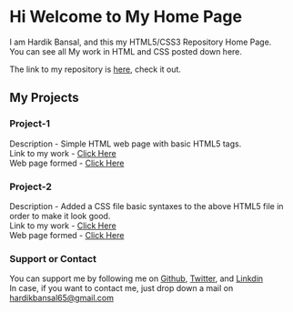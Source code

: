 # Hi Welcome to My Home Page
I am Hardik Bansal, and this my HTML5/CSS3 Repository Home Page.<br />
You can see all My work in HTML and CSS posted down here.<br />

The link to my repository is [here](https://github.com/Hardik121020/HTML), check it out.<br />

## My Projects
### Project-1

Description - Simple HTML web page with basic HTML5 tags.<br />
Link to my work - [Click Here](https://github.com/Hardik121020/HTML/tree/master/Project1) <br />
Web page formed - [Click Here](https://hardik121020.github.io/HTML/Project1/Project_01.html) <br />

### Project-2

Description - Added a CSS file basic syntaxes to the above HTML5 file in order to make it look good.<br />
Link to my work - [Click Here](https://github.com/Hardik121020/HTML/tree/master/Project2) <br />
Web page formed - [Click Here](https://hardik121020.github.io/HTML/Project2/index.html) <br />

### Support or Contact

You can support me by following me on [Github](https://github.com/Hardik121020), [Twitter](https://twitter.com/Hardik_65), and [Linkdin](https://www.linkedin.com/in/hardik-bansal-351869168/)<br />
In case, if you want to contact me, just drop down a mail on [hardikbansal65@gmail.com](hardikbansal65@gmail.com)
